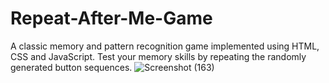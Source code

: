 # Repeat-After-Me-Game 
A classic memory and pattern recognition game implemented using HTML, CSS and JavaScript. Test your memory skills by repeating the randomly generated button sequences.
![Screenshot (163)](https://github.com/pragya644/Repeat-After-Me-Game/assets/71804175/d50e637a-bfb1-41a1-ab33-f9f6102b6918)
